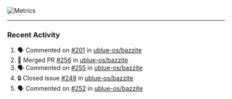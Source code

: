 ![Metrics](https://metrics.lecoq.io/KyleGospo?template=classic&base=header%2C%20activity%2C%20community%2C%20repositories%2C%20metadata&base.indepth=false&base.hireable=false&base.skip=false&config.timezone=America%2FLos_Angeles)

---
### Recent Activity
<!--START_SECTION:activity-->
1. 🗣 Commented on [#201](https://github.com/ublue-os/bazzite/pull/201#issuecomment-1704485273) in [ublue-os/bazzite](https://github.com/ublue-os/bazzite)
2. 🎉 Merged PR [#256](https://github.com/ublue-os/bazzite/pull/256) in [ublue-os/bazzite](https://github.com/ublue-os/bazzite)
3. 🗣 Commented on [#255](https://github.com/ublue-os/bazzite/issues/255#issuecomment-1704469841) in [ublue-os/bazzite](https://github.com/ublue-os/bazzite)
4. 🔒 Closed issue [#249](https://github.com/ublue-os/bazzite/issues/249) in [ublue-os/bazzite](https://github.com/ublue-os/bazzite)
5. 🗣 Commented on [#252](https://github.com/ublue-os/bazzite/issues/252#issuecomment-1704436448) in [ublue-os/bazzite](https://github.com/ublue-os/bazzite)
<!--END_SECTION:activity-->
